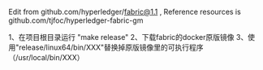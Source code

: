 Edit from github.com/hyperledger/fabric@1.1 , Reference resources is github.com/tjfoc/hyperledger-fabric-gm

1、在项目根目录运行 "make release"
2、下载fabric的docker原版镜像
3、使用"release/linux64/bin/XXX"替换掉原版镜像里的可执行程序（/usr/local/bin/XXX）
